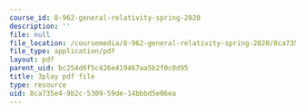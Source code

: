 ```yaml
---
course_id: 8-962-general-relativity-spring-2020
description: ''
file: null
file_location: /coursemedia/8-962-general-relativity-spring-2020/8ca735e49b2c530959de14bbbd5e06ea_iRVfaR3N5K4.pdf
file_type: application/pdf
layout: pdf
parent_uid: bc254d6f5c426e419467aa5b2f0c0d95
title: 3play pdf file
type: resource
uid: 8ca735e4-9b2c-5309-59de-14bbbd5e06ea
---
```

